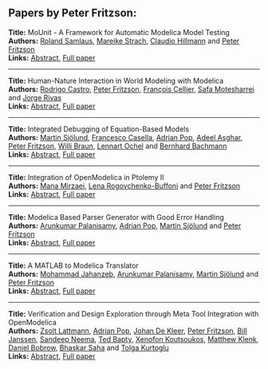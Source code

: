 <h2>Papers by Peter Fritzson:</h2>
<p>
<b>Title:</b> MoUnit - A Framework for Automatic Modelica Model Testing<br />
<b>Authors:</b> <a href="../authors/author_267.html">Roland Samlaus</a>, <a href="../authors/author_293.html">Mareike Strach</a>, <a href="../authors/author_134.html">Claudio Hillmann</a> and <a href="../authors/author_97.html">Peter Fritzson</a><br />
<b>Links:</b> <a href="../abstracts/abstract_59.pdf">Abstract</a>, <a href="../submissions/ECP14096549_SamlausStrachHillmannFritzson.pdf">Full paper</a>
</p>
<hr />
<p>
<b>Title:</b> Human-Nature Interaction in World Modeling with Modelica<br />
<b>Authors:</b> <a href="../authors/author_54.html">Rodrigo Castro</a>, <a href="../authors/author_97.html">Peter Fritzson</a>, <a href="../authors/author_55.html">François Cellier</a>, <a href="../authors/author_215.html">Safa Motesharrei</a> and <a href="../authors/author_259.html">Jorge Rivas</a><br />
<b>Links:</b> <a href="../abstracts/abstract_51.pdf">Abstract</a>, <a href="../submissions/ECP14096477_CastroFritzsonCellierMotesharreiRivas.pdf">Full paper</a>
</p>
<hr />
<p>
<b>Title:</b> Integrated Debugging of Equation-Based Models<br />
<b>Authors:</b> <a href="../authors/author_287.html">Martin Sjölund</a>, <a href="../authors/author_53.html">Francesco Casella</a>, <a href="../authors/author_246.html">Adrian Pop</a>, <a href="../authors/author_12.html">Adeel Asghar</a>, <a href="../authors/author_97.html">Peter Fritzson</a>, <a href="../authors/author_50.html">Willi Braun</a>, <a href="../authors/author_226.html">Lennart Ochel</a> and <a href="../authors/author_16.html">Bernhard Bachmann</a><br />
<b>Links:</b> <a href="../abstracts/abstract_21.pdf">Abstract</a>, <a href="../submissions/ECP14096195_SjolundCasellaPopAsgharFritzsonBraunOchelBachmann.pdf">Full paper</a>
</p>
<hr />
<p>
<b>Title:</b> Integration of OpenModelica in Ptolemy II<br />
<b>Authors:</b> <a href="../authors/author_212.html">Mana Mirzaei</a>, <a href="../authors/author_260.html">Lena Rogovchenko-Buffoni</a> and <a href="../authors/author_97.html">Peter Fritzson</a><br />
<b>Links:</b> <a href="../abstracts/abstract_133.pdf">Abstract</a>, <a href="../submissions/ECP140961247_MirzaeiRogovchenkobuffoniFritzson.pdf">Full paper</a>
</p>
<hr />
<p>
<b>Title:</b> Modelica Based Parser Generator with Good Error Handling<br />
<b>Authors:</b> <a href="../authors/author_236.html">Arunkumar Palanisamy</a>, <a href="../authors/author_246.html">Adrian Pop</a>, <a href="../authors/author_287.html">Martin Sjölund</a> and <a href="../authors/author_97.html">Peter Fritzson</a><br />
<b>Links:</b> <a href="../abstracts/abstract_61.pdf">Abstract</a>, <a href="../submissions/ECP14096567_PalanisamyPopSjolundFritzson.pdf">Full paper</a>
</p>
<hr />
<p>
<b>Title:</b> A MATLAB to Modelica Translator<br />
<b>Authors:</b> <a href="../authors/author_143.html">Mohammad Jahanzeb</a>, <a href="../authors/author_236.html">Arunkumar Palanisamy</a>, <a href="../authors/author_287.html">Martin Sjölund</a> and <a href="../authors/author_97.html">Peter Fritzson</a><br />
<b>Links:</b> <a href="../abstracts/abstract_138.pdf">Abstract</a>, <a href="../submissions/ECP140961285_JahanzebPalanisamySjolundFritzson.pdf">Full paper</a>
</p>
<hr />
<p>
<b>Title:</b> Verification and Design Exploration through Meta Tool Integration with OpenModelica<br />
<b>Authors:</b> <a href="../authors/author_188.html">Zsolt Lattmann</a>, <a href="../authors/author_246.html">Adrian Pop</a>, <a href="../authors/author_64.html">Johan De Kleer</a>, <a href="../authors/author_97.html">Peter Fritzson</a>, <a href="../authors/author_145.html">Bill Janssen</a>, <a href="../authors/author_220.html">Sandeep Neema</a>, <a href="../authors/author_20.html">Ted Bapty</a>, <a href="../authors/author_172.html">Xenofon Koutsoukos</a>, <a href="../authors/author_165.html">Matthew Klenk</a>, <a href="../authors/author_41.html">Daniel Bobrow</a>, <a href="../authors/author_265.html">Bhaskar Saha</a> and <a href="../authors/author_182.html">Tolga Kurtoglu</a><br />
<b>Links:</b> <a href="../abstracts/abstract_38.pdf">Abstract</a>, <a href="../submissions/ECP14096353_LattmannPopDekleerFritzsonJanssenNeemaBaptyKoutsoukosKlenkBobrowSahaKurtoglu.pdf">Full paper</a>
</p>